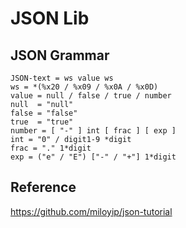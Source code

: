 # JSON Lib

## JSON Grammar
```
JSON-text = ws value ws
ws = *(%x20 / %x09 / %x0A / %x0D)
value = null / false / true / number
null  = "null"
false = "false"
true  = "true"
number = [ "-" ] int [ frac ] [ exp ]
int = "0" / digit1-9 *digit
frac = "." 1*digit
exp = ("e" / "E") ["-" / "+"] 1*digit

```

## Reference
https://github.com/miloyip/json-tutorial